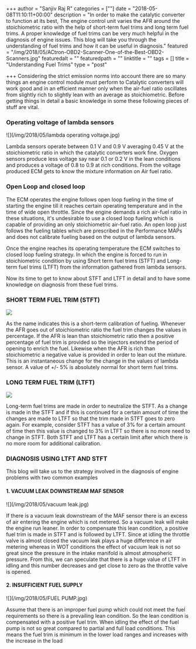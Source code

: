 +++
author = "Sanjiv Raj R"
categories = [""]
date = "2018-05-08T11:10:11+00:00"
description = "In order to make the catalytic converter to function at its best, The engine control unit varies the AFR around the stoichiometric ratio with the help of short-term fuel trims and long term fuel trims. A proper knowledge of fuel trims can be very much helpful in the diagnosis of engine issues. This blog will take you through the understanding of fuel trims and how it can be useful in diagnosis."
featured = "/img/2018/05/ACtron-OBD2-Scanner-One-of-the-Best-OBD2-Scanners.jpg"
featuredalt = ""
featuredpath = ""
linktitle = ""
tags = []
title = "Understanding Fuel Trims"
type = "post"

+++
Considering the strict emission norms into account there are so many things an engine control module must perform to Catalytic converters will work good and in an efficient manner only when the air-fuel ratio oscillates from slightly rich to slightly lean with an average as stoichiometric. Before getting things in detail a basic knowledge in some these following pieces of stuff are vital.

### Operating voltage of lambda sensors

![](/img/2018/05/lambda operating voltage.jpg)

Lambda sensors operate between 0.1 V and 0.9 V averaging 0.45 V at the stoichiometric ratio in which the catalytic converters work fine. Oxygen sensors produce less voltage say near 0.1 or 0.2 V in the lean conditions and produces a voltage of 0.8 to 0.9 at rich conditions. From the voltage produced ECM gets to know the mixture information on Air fuel ratio.

### Open Loop and closed loop

The ECM operates the engine follows open loop fueling in the time of starting the engine till it reaches certain operating temperature and in the time of wide open throttle. Since the engine demands a rich air-fuel ratio in these situations, it's undesirable to use a closed loop fueling which is capable of providing an only stoichiometric air-fuel ratio. An open loop just follows the fueling tables which are prescribed in the Performance MAPs and does not calibrate fueling based on the output of lambda sensors.

Once the engine reaches its operating temperature the ECM switches to closed loop fueling strategy. In which the engine is forced to run in stoichiometric condition by using Short term fuel trims (STFT) and Long-term fuel trims (LTFT) from the information gathered from lambda sensors.

Now its time to get to know about STFT and LTFT in detail and to have some knowledge on diagnosis from these fuel trims.

### SHORT TERM FUEL TRIM (STFT)

![](/img/2018/05/stft.jpg)

As the name indicates this is a short-term calibration of fueling. Whenever the AFR goes out of stoichiometric ratio the fuel trim changes the values in percentage. If the AFR is lean than stoichiometric ratio then a positive percentage of fuel trim is provided so the injectors extend the period of opening to enrich the fuel. Likewise when the AFR is rich than stoichiometric a negative value is provided in order to lean out the mixture. This is an instantaneous change for the change in the values of lambda sensor. A value of  +/- 5% is absolutely normal for short term fuel trims.

### LONG TERM FUEL TRIM (LTFT)

![](/img/2018/05/LTFT.jpg)

Long-term fuel trims are made in order to neutralize the STFT. As a change is made in the STFT and if this is continued for a certain amount of time the changes are made to LTFT so that the trim made in STFT goes to zero again. For example, consider STFT has a value of 3% for a certain amount of time then this value is changed to 3% in LTFT so there is no more need to change in STFT. Both STFT and LTFT has a certain limit after which there is no more room for additional calibration.

### DIAGNOSIS USING LTFT AND STFT

This blog will take us to the strategy involved in the diagnosis of engine problems with two common examples

#### 1. VACUUM LEAK DOWNSTREAM MAF SENSOR

![](/img/2018/05/vacuum leak.jpg)

If there is a vacuum leak downstream of the MAF sensor there is an excess of air entering the engine which is not metered. So a vacuum leak will make the engine run leaner. In order to compensate this lean condition, a positive fuel trim is made in STFT and is followed by LTFT. Since at idling the throttle valve is almost closed the vacuum leak plays a huge difference in air metering whereas in WOT conditions the effect of vacuum leak is not so great since the pressure in the intake manifold is almost atmospheric pressure. From this, we can speculate that there is a huge value of LTFT in idling and this number decreases and get close to zero as the throttle valve is opened.

#### 2. INSUFFICIENT FUEL SUPPLY

![](/img/2018/05/FUEL PUMP.jpg)

Assume that there is an improper fuel pump which could not meet the fuel requirements so there is a prevailing lean condition. So the lean condition is compensated with a positive fuel trim. When idling the effect of the fuel pump is not so great compared to partial and full load conditions. This means the fuel trim is minimum in the lower load ranges and increases with the increase in the load